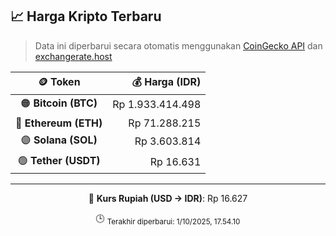 

<!-- HARGA_KRIPTO -->
## 📈 Harga Kripto Terbaru

> Data ini diperbarui secara otomatis menggunakan [CoinGecko API](https://www.coingecko.com/) dan [exchangerate.host](https://exchangerate.host/)

<div align="center">

| 🪙 Token | 💰 Harga (IDR) |
|:------:|---------------:|
| 🟠 **Bitcoin (BTC)**   | Rp 1.933.414.498 |
| 🔵 **Ethereum (ETH)**  | Rp 71.288.215 |
| 🟣 **Solana (SOL)**    | Rp 3.603.814 |
| 🟢 **Tether (USDT)**   | Rp 16.631 |

---

💱 **Kurs Rupiah (USD → IDR)**: Rp 16.627

🕒 <sub>Terakhir diperbarui: 1/10/2025, 17.54.10</sub>

</div>
<!-- /HARGA_KRIPTO -->